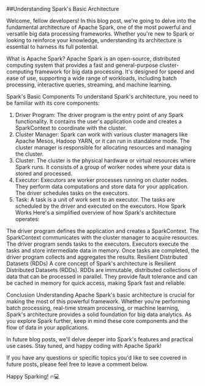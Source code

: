 ##Understanding Spark's Basic Architecture

Welcome, fellow developers! In this blog post, we're going to delve into the fundamental architecture of Apache Spark, one of the most powerful and versatile big data processing frameworks. Whether you're new to Spark or looking to reinforce your knowledge, understanding its architecture is essential to harness its full potential.

What is Apache Spark?
Apache Spark is an open-source, distributed computing system that provides a fast and general-purpose cluster-computing framework for big data processing. It's designed for speed and ease of use, supporting a wide range of workloads, including batch processing, interactive queries, streaming, and machine learning.

Spark's Basic Components
To understand Spark's architecture, you need to be familiar with its core components:

1. Driver Program:
The driver program is the entry point of any Spark functionality. It contains the user's application code and creates a SparkContext to coordinate with the cluster.
2. Cluster Manager:
Spark can work with various cluster managers like Apache Mesos, Hadoop YARN, or it can run in standalone mode. The cluster manager is responsible for allocating resources and managing the cluster.
3. Cluster:
The cluster is the physical hardware or virtual resources where Spark runs. It consists of a group of worker nodes where your data is stored and processed.
4. Executor:
Executors are worker processes running on cluster nodes. They perform data computations and store data for your application. The driver schedules tasks on the executors.
5. Task:
A task is a unit of work sent to an executor. The tasks are scheduled by the driver and executed on the executors.
How Spark Works
Here's a simplified overview of how Spark's architecture operates:

The driver program defines the application and creates a SparkContext.
The SparkContext communicates with the cluster manager to acquire resources.
The driver program sends tasks to the executors.
Executors execute the tasks and store intermediate data in memory.
Once tasks are completed, the driver program collects and aggregates the results.
Resilient Distributed Datasets (RDDs)
A core concept of Spark's architecture is Resilient Distributed Datasets (RDDs). RDDs are immutable, distributed collections of data that can be processed in parallel. They provide fault tolerance and can be cached in memory for quick access, making Spark fast and reliable.

Conclusion
Understanding Apache Spark's basic architecture is crucial for making the most of this powerful framework. Whether you're performing batch processing, real-time stream processing, or machine learning, Spark's architecture provides a solid foundation for big data analytics. As you explore Spark further, keep in mind these core components and the flow of data in your applications.

In future blog posts, we'll delve deeper into Spark's features and practical use cases. Stay tuned, and happy coding with Apache Spark!

If you have any questions or specific topics you'd like to see covered in future posts, please feel free to leave a comment below.

Happy Sparking! 🔥💻

